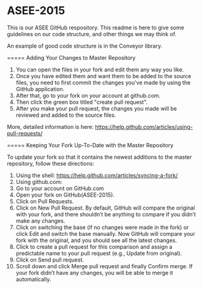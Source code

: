 ASEE-2015
=========
This is our ASEE GitHub respository. This readme is here to give some guidelines on our code structure, and other things we may think of.

An example of good code structure is in the Conveyor library. 

=====
Adding Your Changes to Master Repository

1. You can open the files in your fork and edit them any way you like. 
2. Once you have edited them and want them to be added to the source files, you need to first commit the changes you've made by using the GitHub application.
3. After that, go to your fork on your account at github.com. 
4. Then click the green box titled "create pull request". 
5. After you make your pull request, the changes you made will be reviewed and added to the source files. 

More, detailed information is here: https://help.github.com/articles/using-pull-requests/

=====
Keeping Your Fork Up-To-Date with the Master Repository

To update your fork so that it contains the newest additions to the master repository, follow these directions:

1. Using the shell: https://help.github.com/articles/syncing-a-fork/
2. Using github.com:
  1. Go to your account on GitHub.com
  2. Open your fork on GitHub(ASEE-2015).
  3. Click on Pull Requests.
  4. Click on New Pull Request. By default, GitHub will compare the original with your fork, and there shouldn’t be anything to compare if you didn’t make any changes.
  5. Click on switching the base (if no changes were made in the fork) or click Edit and switch the base manually. Now GitHub     will compare your fork with the original, and you should see all the latest changes.
  6. Click to create a pull request for this comparison and assign a predictable name to your pull request (e.g., Update from original).
  7. Click on Send pull request.
  8. Scroll down and click Merge pull request and finally Confirm merge. If your fork didn’t have any changes, you will be able to merge it automatically.
